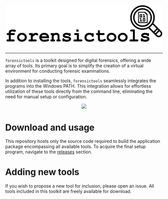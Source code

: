 <p align="center">
    <img src="imgs/forensictools_full.png"/>
</p>

---

```forensictools``` is a toolkit designed for digital forensics, offering a wide array of tools. Its primary goal is to simplify the creation of a virtual environment for conducting forensic examinations.

In addition to installing the tools, ```forensictools``` seamlessly integrates the programs into the Windows PATH. This integration allows for effortless utilization of these tools directly from the command line, eliminating the need for manual setup or configuration.

<p align="center">
    <img src="imgs/forensictools_overview.png"/>
</p>

# Download and usage
This repository hosts only the source code required to build the application package encompassing all available tools. To acquire the final setup program, navigate to the [releases](https://github.com/cristianzsh/forensictools/releases) section.

# Adding new tools

If you wish to propose a new tool for inclusion, please open an issue. All tools included in this toolkit are freely available for download.
